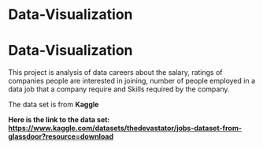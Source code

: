 # Data-Visualization

# Data-Visualization

This project is analysis of data careers about the salary, ratings of companies people are interested in joining, number of people employed in a data job that a company require and Skills required by the company.

The data set is from **Kaggle**

**Here is the link to the data set: https://www.kaggle.com/datasets/thedevastator/jobs-dataset-from-glassdoor?resource=download**
